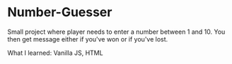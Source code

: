 # Number-Guesser

Small project where player needs to enter a number between 1 and 10. You then get message either if you've won or if you've lost.

What I learned: Vanilla JS, HTML
